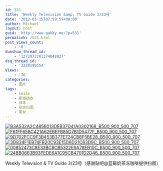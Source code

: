 ```yaml
---
id: 531
title: 'Weekly Television &amp; TV Guide 3/23号'
date: '2012-03-15T07:59:59+08:00'
author: Michael
layout: post
guid: 'http://www.gakky.me/?p=531'
permalink: /531.html
post_views_count:
    - '0'
duoshuo_thread_id:
    - '1272072281174048827'
dsq_thread_id:
    - '3328199554'
Views:
    - '76'
categories:
    - 图片
tags:
    - smile
    - 新垣结衣
    - 日本
    - 杂志扫图
    - 美女
---
```


[![B3A532A2C4858013DEB37D41A0302168_B500_900_500_707](http://www.yui-aragaki.org/wp-content/uploads/img/B3A532A2C4858013DEB37D41A0302168_B500_900_500_707.jpeg)](http://www.yui-aragaki.org/wp-content/uploads/img/B3A532A2C4858013DEB37D41A0302168_B1280_1280_904_1280.jpeg) [![F61FF658C421A62EBEFB85D7B1D5477F_B500_900_500_707](http://www.yui-aragaki.org/wp-content/uploads/img/F61FF658C421A62EBEFB85D7B1D5477F_B500_900_500_707.jpeg)](http://www.yui-aragaki.org/wp-content/uploads/img/F61FF658C421A62EBEFB85D7B1D5477F_B1280_1280_904_1280.jpeg) [![9D702FCC9F3B453B377E724CB8F5BE28_B500_900_500_707](http://www.yui-aragaki.org/wp-content/uploads/img/9D702FCC9F3B453B377E724CB8F5BE28_B500_900_500_707.jpeg)](http://www.yui-aragaki.org/wp-content/uploads/img/9D702FCC9F3B453B377E724CB8F5BE28_B1280_1280_904_1280.jpeg) [![3D834F1EB74FB20C93E15D6D21C63D9C_B500_900_500_707](http://www.yui-aragaki.org/wp-content/uploads/img/3D834F1EB74FB20C93E15D6D21C63D9C_B500_900_500_707.jpeg)](http://www.yui-aragaki.org/wp-content/uploads/img/3D834F1EB74FB20C93E15D6D21C63D9C_B1280_1280_904_1280.jpeg) [![00852473C8E33BC8CB5322E9A78EB10C_B500_900_500_707](http://www.yui-aragaki.org/wp-content/uploads/img/00852473C8E33BC8CB5322E9A78EB10C_B500_900_500_707.jpeg)](http://www.yui-aragaki.org/wp-content/uploads/img/00852473C8E33BC8CB5322E9A78EB10C_B1280_1280_904_1280.jpeg) [![24BB0663B93FEDE6A1C95CB4701D2D46_B500_900_500_707](http://www.yui-aragaki.org/wp-content/uploads/img/24BB0663B93FEDE6A1C95CB4701D2D46_B500_900_500_707.jpeg)](http://www.yui-aragaki.org/wp-content/uploads/img/24BB0663B93FEDE6A1C95CB4701D2D46_B1280_1280_904_1280.jpeg)

Weekly Television &amp; TV Guide 3/23号（感谢贴吧@蓝莓奶茶冻咖啡提供扫图）